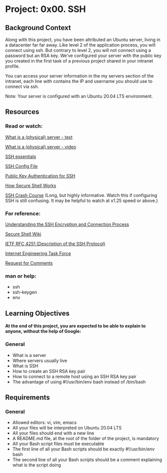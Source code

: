 # Project: 0x00. SSH

## Background Context
Along with this project, you have been attributed an Ubuntu server, living in a datacenter far far away. Like level 2 of the application process, you will connect using ssh. But contrary to level 2, you will not connect using a password but an RSA key. We’ve configured your server with the public key you created in the first task of a previous project shared in your intranet profile.

You can access your server information in the my servers section of the intranet, each line with contains the IP and username you should use to connect via ssh.

Note: Your server is configured with an Ubuntu 20.04 LTS environment.

## Resources
### Read or watch:

[What is a (physical) server - text](https://intranet.hbtn.io/rltoken/VRAE-34h4_XZb_jIr8Nhbg)

[What is a (physical) server - video](https://intranet.hbtn.io/rltoken/IF05wnDnr7x4LEJv-KrA_A)

[SSH essentials](https://intranet.hbtn.io/rltoken/IXczvoV_MkFSOHdl1CTLow)

[SSH Config File](https://intranet.hbtn.io/rltoken/ko-9_nO1k12ZADYoQYVRLQ)

[Public Key Authentication for SSH](https://intranet.hbtn.io/rltoken/GwL7jXYatdNyNQxfA32__w)

[How Secure Shell Works](https://intranet.hbtn.io/rltoken/UDheSgelrwS_QktHtnZLuw)

[SSH Crash Course](https://intranet.hbtn.io/rltoken/xO8ZTeXG7VnB7yiOTYYiWg) (Long, but highly informative. Watch this if configuring SSH is still confusing. It may be helpful to watch at x1.25 speed or above.)

### For reference:

[Understanding the SSH Encryption and Connection Process](https://intranet.hbtn.io/rltoken/mxnZ56_t7Aprkb4yPOUDUA)

[Secure Shell Wiki](https://intranet.hbtn.io/rltoken/zFcyWlCewyuE4NV2jNBX4w)

[IETF RFC 4251 (Description of the SSH Protocol)](https://www.ietf.org/rfc/rfc4251.txt)

[Internet Engineering Task Force](https://intranet.hbtn.io/rltoken/TaNf82vHEKoUYEdv7DnPLw)

[Request for Comments](https://intranet.hbtn.io/rltoken/PfnK5NbZIlm9h9f86mfTkQ)

### man or help:

- ssh
- ssh-keygen
- env

## Learning Objectives
#### At the end of this project, you are expected to be able to explain to anyone, without the help of Google:

### General
- What is a server
- Where servers usually live
- What is SSH
- How to create an SSH RSA key pair
- How to connect to a remote host using an SSH RSA key pair
- The advantage of using #!/usr/bin/env bash instead of /bin/bash
## Requirements
### General
- Allowed editors: vi, vim, emacs
- All your files will be interpreted on Ubuntu 20.04 LTS
- All your files should end with a new line
- A README.md file, at the root of the folder of the project, is mandatory
- All your Bash script files must be executable
- The first line of all your Bash scripts should be exactly #!/usr/bin/env bash
- The second line of all your Bash scripts should be a comment explaining what is the script doing